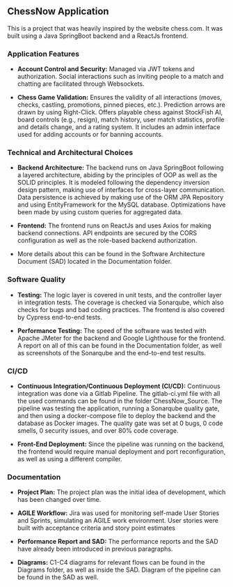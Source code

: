 ## ChessNow Application

This is a project that was heavily inspired by the website <link>chess.com</link>. It was built using a Java SpringBoot backend and a ReactJs frontend.

### Application Features

- **Account Control and Security:** Managed via JWT tokens and authorization. Social interactions such as inviting people to a match and chatting are facilitated through Websockets.
  
- **Chess Game Validation:** Ensures the validity of all interactions (moves, checks, castling, promotions, pinned pieces, etc.). Prediction arrows are drawn by using Right-Click. Offers playable chess against StockFish AI, board controls (e.g., resign), match history, user match statistics, profile and details change, and a rating system. It includes an admin interface used for adding accounts or for banning accounts.

### Technical and Architectural Choices

- **Backend Architecture:** The backend runs on Java SpringBoot following a layered architecture, abiding by the principles of OOP as well as the SOLID principles. It is modeled following the dependency inversion design pattern, making use of interfaces for cross-layer communication. Data persistence is achieved by making use of the ORM JPA Repository and using EntityFramework for the MySQL database. Optimizations have been made by using custom queries for aggregated data.

- **Frontend:** The frontend runs on ReactJs and uses Axios for making backend connections. API endpoints are secured by the CORS configuration as well as the role-based backend authorization. 

- More details about this can be found in the Software Architecture Document (SAD) located in the Documentation folder.

### Software Quality

- **Testing:** The logic layer is covered in unit tests, and the controller layer in integration tests. The coverage is checked via Sonarqube, which also checks for bugs and bad coding practices. The frontend is also covered by Cypress end-to-end tests.

- **Performance Testing:** The speed of the software was tested with Apache JMeter for the backend and Google Lighthouse for the frontend. A report on all of this can be found in the Documentation folder, as well as screenshots of the Sonarqube and the end-to-end test results.

### CI/CD

- **Continuous Integration/Continuous Deployment (CI/CD):** Continuous integration was done via a Gitlab Pipeline. The gitlab-ci.yml file with all the used commands can be found in the folder ChessNow_Source. The pipeline was testing the application, running a Sonarqube quality gate, and then using a docker-compose file to deploy the backend and the database as Docker images. The quality gate was set at 0 bugs, 0 code smells, 0 security issues, and over 80% code coverage.

- **Front-End Deployment:** Since the pipeline was running on the backend, the frontend would require manual deployment and port reconfiguration, as well as using a different compiler.

### Documentation

- **Project Plan:** The project plan was the initial idea of development, which has been changed over time. 

- **AGILE Workflow:** Jira was used for monitoring self-made User Stories and Sprints, simulating an AGILE work environment. User stories were built with acceptance criteria and story point estimates
  
- **Performance Report and SAD:** The performance reports and the SAD have already been introduced in previous paragraphs.

- **Diagrams:** C1-C4 diagrams for relevant flows can be found in the Diagrams folder, as well as inside the SAD. Diagram of the pipeline can be found in the SAD as well.
